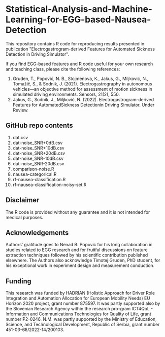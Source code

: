 # Statistical-Analysis-and-Machine-Learning-for-EGG-based-Nausea-Detection
This repository contains R code for reproducing results presented in publication "Electrogastrogram-derived Features for Automated Sickness Detection in Driving Simulator".

If you find EGG-based features and R code useful for your own research and teaching class, please cite the following references:
1) Gruden, T., Popović, N. B., Stojmenova, K., Jakus, G., Miljković, N., Tomažič, S., & Sodnik, J. (2021). Electrogastrography in autonomous vehicles—an objective method for assessment of motion sickness in simulated driving environments. Sensors, 21(2), 550.
2) Jakus, G., Sodnik, J., Miljković, N. (2022). Electrogastrogram-derived Features for AutomatedSickness Detectionin Driving Simulator. Under Review.

## GitHub repo contents
1) dat.csv
2) dat-noise_SNR+0dB.csv
3) dat-noise_SNR+10dB.csv
4) dat-noise_SNR+20dB.csv
5) dat-noise_SNR-10dB.csv
6) dat-noise_SNR-20dB.csv
7) comparison-noise.R
8) nausea-categorical.R
9) rf-nausea-classification.R
10) rf-nausea-classification-noisy-set.R

## Disclaimer
The R code is provided without any guarantee and it is not intended for medical purposes.

## Acknowledgements
Authors’ gratitude goes to Nenad B. Popović for his long collaboration in studies related to EGG research and for fruitful discussions on feature extraction techniques followed by his scientific contribution published elsewhere. The Authors also acknowledge Timotej Gruden, PhD student, for his exceptional work in experiment design and measurement conduction.

## Funding
This research was funded by HADRIAN (Holistic Approach for Driver Role Integration and Automation Allocation for European Mobility Needs) EU Horizon 2020 project, grant number 875597. It was partly supported also by the Slovenian Research Agency within the research pro-gram ICT4QoL - Information and Communications Technologies for Quality of Life, grant number P2-0246. N.M. was partly supported by the Ministry of Education, Science, and Technological Development, Republic of Serbia, grant number 451-03-68/2022-14/200103.
